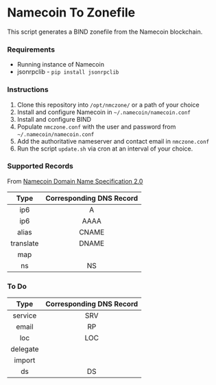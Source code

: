 # Namecoin To Zonefile

This script generates a BIND zonefile from the Namecoin blockchain.

### Requirements
- Running instance of Namecoin
- jsonrpclib - `pip install jsonrpclib`

### Instructions
1. Clone this repository into `/opt/nmczone/` or a path of your choice
2. Install and configure Namecoin in `~/.namecoin/namecoin.conf`
3. Install and configure BIND
4. Populate `nmczone.conf` with the user and password from `~/.namecoin/namecoin.conf`
5. Add the authoritative nameserver and contact email in `nmczone.conf`
6. Run the script `update.sh` via cron at an interval of your choice.

### Supported Records

From [Namecoin Domain Name Specification 2.0](http://wiki.namecoin.info/?title=Domain_Name_Specification_2.0)

| Type      | Corresponding DNS Record  |
|:---------:|:-------------------------:|
| ip6 		| A							|
| ip6 		| AAAA						|
| alias 	| CNAME						|
| translate	| DNAME						|
| map		| 							|
| ns		| NS						|

### To Do

| Type      | Corresponding DNS Record  |
|:---------:|:-------------------------:|
| service 	| SRV						|
| email 	| RP						|
| loc 		| LOC						|
| delegate	| 							|
| import	| 							|
| ds		| DS						|